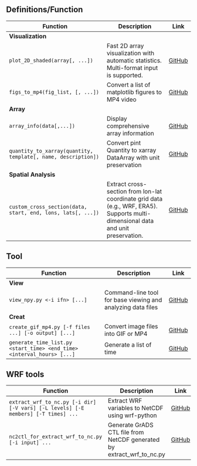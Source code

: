 ## Definitions/Function

| Function | Description | Link |
|------|--------|------|
| **Visualization** |
| `plot_2D_shaded(array[, ...]) ` | Fast 2D array visualization with automatic statistics.<br>Multi-format input is supported. | [GitHub](https://github.com/YakultSmoothie/PY_No_MoNo/blob/main/definitions/plot_2D_shaded.py) |
| `figs_to_mp4(fig_list, [, ...])` | Convert a list of matplotlib figures to MP4 video | [GitHub](https://github.com/YakultSmoothie/PY_No_MoNo/blob/main/definitions/def_figs_to_mp4.py) |
| **Array** |
| `array_info(data[,...])` | Display comprehensive array information | [GitHub](https://github.com/YakultSmoothie/PY_No_MoNo/blob/main/definitions/def_show_array_info.py) |
| `quantity_to_xarray(quantity, template[, name, description])` | Convert pint Quantity to xarray DataArray with unit preservation | [GitHub](https://github.com/YakultSmoothie/PY_No_MoNo/blob/main/definitions/def_quantity_to_xarray.py) |
| **Spatial Analysis** |
| `custom_cross_section(data, start, end, lons, lats[, ...])` | Extract cross-section from lon-lat coordinate grid data (e.g., WRF, ERA5). <br>Supports multi-dimensional data and unit preservation. | [GitHub](https://github.com/YakultSmoothie/PY_No_MoNo/blob/main/definitions/def_custom_cross_section.py) |


## Tool
| Function | Description | Link |
|------|--------|------|
| **View** |
| `view_npy.py <-i ifn> [...]` | Command-line tool for base viewing and analyzing data files | [GitHub](https://github.com/YakultSmoothie/PY_No_MoNo/blob/main/view_npy.py) |
| **Creat** |
| `create_gif_mp4.py [-f files ...] [-o output] [...]` | Convert image files into GIF or MP4 | [GitHub](https://github.com/YakultSmoothie/PY_No_MoNo/blob/main/create_gif.py) |
| `generate_time_list.py <start_time> <end_time> <interval_hours> [...]` | Generate a list of time | [GitHub](https://github.com/YakultSmoothie/PY_No_MoNo/blob/main/generate_time10_list.py) |


## WRF tools
| Function | Description | Link |
|------|--------|------|
| `extract_wrf_to_nc.py [-i dir] [-V vars] [-L levels] [-E members] [-T times] ...` | Extract WRF variables to NetCDF using wrf-python | [GitHub](https://github.com/YakultSmoothie/wrf-tool/blob/main/extract_wrf_to_nc.py) |
| `nc2ctl_for_extract_wrf_to_nc.py [-i input] ...` | Generate GrADS CTL file from NetCDF generated by extract_wrf_to_nc.py | [GitHub](https://github.com/YakultSmoothie/wrf-tool/blob/main/nc2ctl_for_extract_wrf_to_nc.py) |




